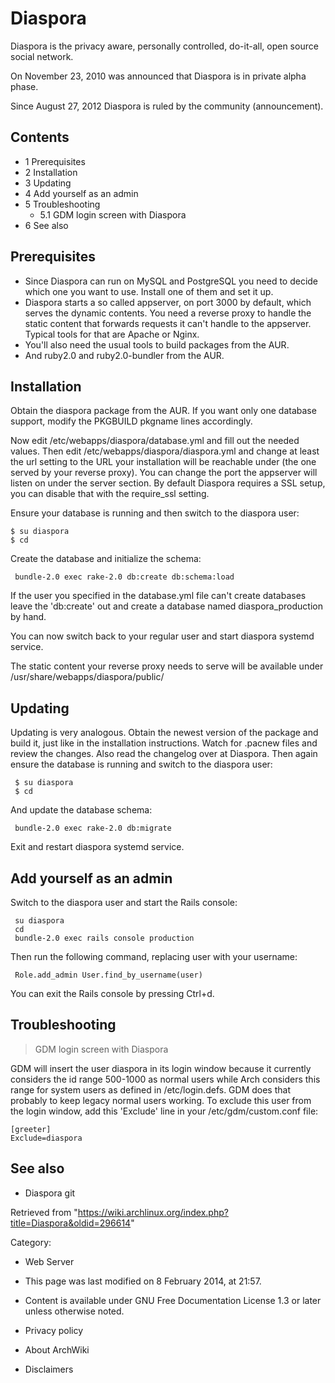 Diaspora
========

Diaspora is the privacy aware, personally controlled, do-it-all, open
source social network.

On November 23, 2010 was announced that Diaspora is in private alpha
phase.

Since August 27, 2012 Diaspora is ruled by the community (announcement).

Contents
--------

-   1 Prerequisites
-   2 Installation
-   3 Updating
-   4 Add yourself as an admin
-   5 Troubleshooting
    -   5.1 GDM login screen with Diaspora
-   6 See also

Prerequisites
-------------

-   Since Diaspora can run on MySQL and PostgreSQL you need to decide
    which one you want to use. Install one of them and set it up.
-   Diaspora starts a so called appserver, on port 3000 by default,
    which serves the dynamic contents. You need a reverse proxy to
    handle the static content that forwards requests it can't handle to
    the appserver. Typical tools for that are Apache or Nginx.
-   You'll also need the usual tools to build packages from the AUR.
-   And ruby2.0 and ruby2.0-bundler from the AUR.

Installation
------------

Obtain the diaspora package from the AUR. If you want only one database
support, modify the PKGBUILD pkgname lines accordingly.

Now edit /etc/webapps/diaspora/database.yml and fill out the needed
values. Then edit /etc/webapps/diaspora/diaspora.yml and change at least
the url setting to the URL your installation will be reachable under
(the one served by your reverse proxy). You can change the port the
appserver will listen on under the server section. By default Diaspora
requires a SSL setup, you can disable that with the require_ssl setting.

Ensure your database is running and then switch to the diaspora user:

    $ su diaspora
    $ cd

Create the database and initialize the schema:

     bundle-2.0 exec rake-2.0 db:create db:schema:load

If the user you specified in the database.yml file can't create
databases leave the 'db:create' out and create a database named
diaspora_production by hand.

You can now switch back to your regular user and start diaspora systemd
service.

The static content your reverse proxy needs to serve will be available
under /usr/share/webapps/diaspora/public/

Updating
--------

Updating is very analogous. Obtain the newest version of the package and
build it, just like in the installation instructions. Watch for .pacnew
files and review the changes. Also read the changelog over at Diaspora.
Then again ensure the database is running and switch to the diaspora
user:

     $ su diaspora
     $ cd

And update the database schema:

     bundle-2.0 exec rake-2.0 db:migrate

Exit and restart diaspora systemd service.

Add yourself as an admin
------------------------

Switch to the diaspora user and start the Rails console:

     su diaspora
     cd
     bundle-2.0 exec rails console production

Then run the following command, replacing user with your username:

     Role.add_admin User.find_by_username(user)

You can exit the Rails console by pressing Ctrl+d.

Troubleshooting
---------------

> GDM login screen with Diaspora

GDM will insert the user diaspora in its login window because it
currently considers the id range 500-1000 as normal users while Arch
considers this range for system users as defined in /etc/login.defs. GDM
does that probably to keep legacy normal users working. To exclude this
user from the login window, add this 'Exclude' line in your
/etc/gdm/custom.conf file:

    [greeter]
    Exclude=diaspora

See also
--------

-   Diaspora git

Retrieved from
"https://wiki.archlinux.org/index.php?title=Diaspora&oldid=296614"

Category:

-   Web Server

-   This page was last modified on 8 February 2014, at 21:57.
-   Content is available under GNU Free Documentation License 1.3 or
    later unless otherwise noted.
-   Privacy policy
-   About ArchWiki
-   Disclaimers
